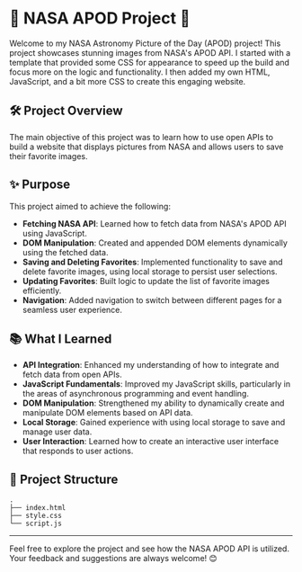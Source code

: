 # 🌌 NASA APOD Project 🌌

Welcome to my NASA Astronomy Picture of the Day (APOD) project!
This project showcases stunning images from NASA's APOD API.
I started with a template that provided some CSS for appearance to speed up the build and focus more on the logic and functionality.
I then added my own HTML, JavaScript, and a bit more CSS to create this engaging website.

## 🛠️ Project Overview

The main objective of this project was to learn how to use open APIs to build a website that displays pictures from NASA and allows users to save their favorite images.

## ✨ Purpose

This project aimed to achieve the following:

- **Fetching NASA API**: Learned how to fetch data from NASA's APOD API using JavaScript.
- **DOM Manipulation**: Created and appended DOM elements dynamically using the fetched data.
- **Saving and Deleting Favorites**: Implemented functionality to save and delete favorite images, using local storage to persist user selections.
- **Updating Favorites**: Built logic to update the list of favorite images efficiently.
- **Navigation**: Added navigation to switch between different pages for a seamless user experience.

## 📚 What I Learned

- **API Integration**: Enhanced my understanding of how to integrate and fetch data from open APIs.
- **JavaScript Fundamentals**: Improved my JavaScript skills, particularly in the areas of asynchronous programming and event handling.
- **DOM Manipulation**: Strengthened my ability to dynamically create and manipulate DOM elements based on API data.
- **Local Storage**: Gained experience with using local storage to save and manage user data.
- **User Interaction**: Learned how to create an interactive user interface that responds to user actions.

## 📂 Project Structure

```plaintext
.
├── index.html
├── style.css
└── script.js
```

---

Feel free to explore the project and see how the NASA APOD API is utilized. Your feedback and suggestions are always welcome! 😊

